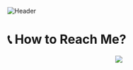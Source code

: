 ![Header](https://capsule-render.vercel.app/api?type=waving&color=AA77FF&section=header&height=250&reversal=false&text=Fleur%20de%20Fontaine&desc=Yet%20Another%20Software%20and%20Website%20Developer&animation=fadeIn&fontAlign=50&fontAlignY=50&descAlign=65&descAlignY=54&fontColor=191825)

# 📞 How to Reach Me?
<p align="center">
  <a href"https://discord.com/users/1053137534298902538"><img src="https://lanyard.cnrad.dev/api/1053137534298902538"/></a>
</p>
